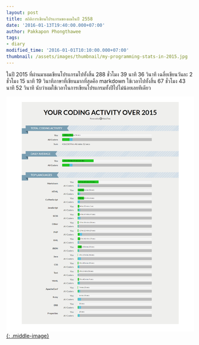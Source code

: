 ```yaml
---
layout: post
title: สถิติการเขียนโปรแกรมของผมในปี 2558
date: '2016-01-13T19:40:00.000+07:00'
author: Pakkapon Phongthawee
tags:
- diary
modified_time: '2016-01-01T10:10:00.000+07:00'
thumbnail: /assets/images/thumbnail/my-programming-stats-in-2015.jpg
---
```

ในปี 2015 ที่ผ่านมาผมเขียนโปรแกรมไปทั้งสิ้น 288 ชั่วโมง 39 นาที 36 วินาที
เฉลี่ยเขียนวันละ 2 ชั่วโมง 15 นาที 19 วินาทีภาษาที่เขียนมากที่สุดคือ markdown ใช้เวลาไปทั้งสิ้น 67 ชั่วโมง 43 นาที 52 วินาที นับว่าผมใช้เวลาในการเขียนโปรแกรมทั้งปีไปไม่น้อยเลยทีเดียว

[![](/assets/images/post/my-programming-stats-in-2015/time.png){: .middle-image}](/assets/images/post/my-programming-stats-in-2015/time.png)
